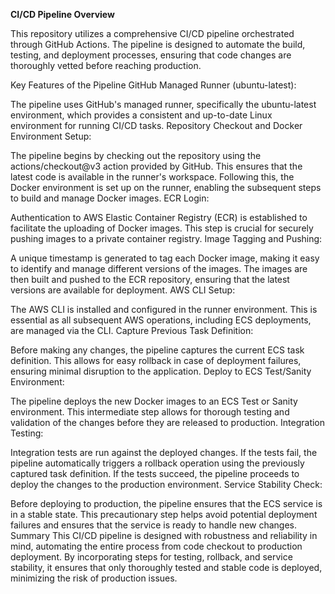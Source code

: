 **CI/CD Pipeline Overview**

This repository utilizes a comprehensive CI/CD pipeline orchestrated through GitHub Actions. The pipeline is designed to automate the build, testing, and deployment processes, ensuring that code changes are thoroughly vetted before reaching production.

Key Features of the Pipeline
GitHub Managed Runner (ubuntu-latest):

The pipeline uses GitHub's managed runner, specifically the ubuntu-latest environment, which provides a consistent and up-to-date Linux environment for running CI/CD tasks.
Repository Checkout and Docker Environment Setup:

The pipeline begins by checking out the repository using the actions/checkout@v3 action provided by GitHub. This ensures that the latest code is available in the runner's workspace.
Following this, the Docker environment is set up on the runner, enabling the subsequent steps to build and manage Docker images.
ECR Login:

Authentication to AWS Elastic Container Registry (ECR) is established to facilitate the uploading of Docker images. This step is crucial for securely pushing images to a private container registry.
Image Tagging and Pushing:

A unique timestamp is generated to tag each Docker image, making it easy to identify and manage different versions of the images.
The images are then built and pushed to the ECR repository, ensuring that the latest versions are available for deployment.
AWS CLI Setup:

The AWS CLI is installed and configured in the runner environment. This is essential as all subsequent AWS operations, including ECS deployments, are managed via the CLI.
Capture Previous Task Definition:

Before making any changes, the pipeline captures the current ECS task definition. This allows for easy rollback in case of deployment failures, ensuring minimal disruption to the application.
Deploy to ECS Test/Sanity Environment:

The pipeline deploys the new Docker images to an ECS Test or Sanity environment. This intermediate step allows for thorough testing and validation of the changes before they are released to production.
Integration Testing:

Integration tests are run against the deployed changes. If the tests fail, the pipeline automatically triggers a rollback operation using the previously captured task definition.
If the tests succeed, the pipeline proceeds to deploy the changes to the production environment.
Service Stability Check:

Before deploying to production, the pipeline ensures that the ECS service is in a stable state. This precautionary step helps avoid potential deployment failures and ensures that the service is ready to handle new changes.
Summary
This CI/CD pipeline is designed with robustness and reliability in mind, automating the entire process from code checkout to production deployment. By incorporating steps for testing, rollback, and service stability, it ensures that only thoroughly tested and stable code is deployed, minimizing the risk of production issues.
